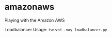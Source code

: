 amazonaws
=========

Playing with the Amazon AWS

Loadbalancer
Usage: `twistd -noy loadbalancer.py`
